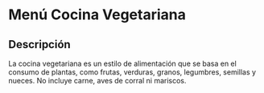# Menú Cocina Vegetariana

## Descripción
La cocina vegetariana es un estilo de alimentación que se basa en el consumo de plantas, como frutas, verduras, granos, legumbres, semillas y nueces. No incluye carne, aves de corral ni mariscos. 